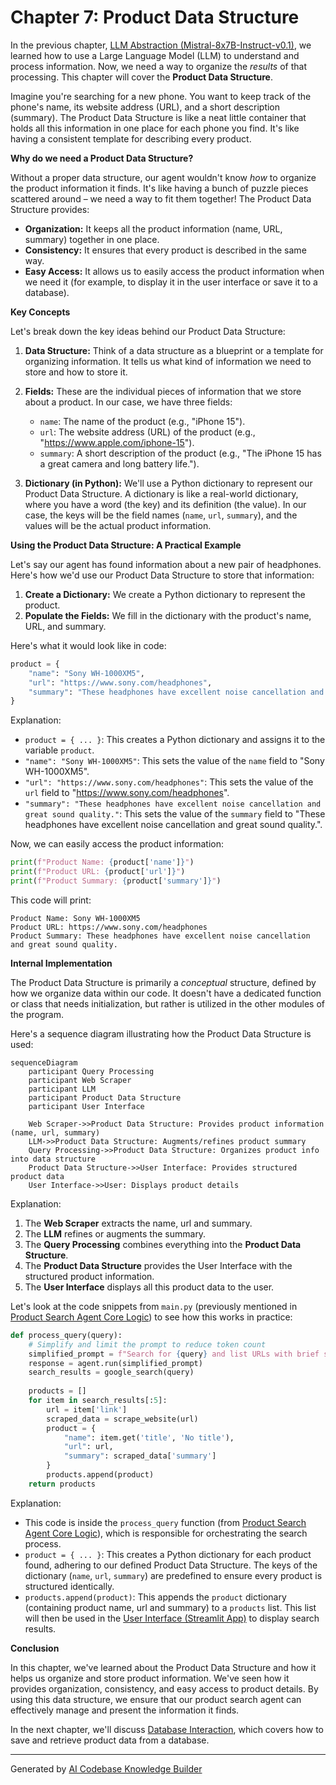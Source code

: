 # Chapter 7: Product Data Structure

In the previous chapter, [LLM Abstraction (Mistral-8x7B-Instruct-v0.1)](06_llm_abstraction__mistral_8x7b_instruct_v0_1_.md), we learned how to use a Large Language Model (LLM) to understand and process information. Now, we need a way to organize the *results* of that processing. This chapter will cover the **Product Data Structure**.

Imagine you're searching for a new phone. You want to keep track of the phone's name, its website address (URL), and a short description (summary). The Product Data Structure is like a neat little container that holds all this information in one place for each phone you find. It's like having a consistent template for describing every product.

**Why do we need a Product Data Structure?**

Without a proper data structure, our agent wouldn't know *how* to organize the product information it finds. It's like having a bunch of puzzle pieces scattered around – we need a way to fit them together! The Product Data Structure provides:

*   **Organization:** It keeps all the product information (name, URL, summary) together in one place.
*   **Consistency:** It ensures that every product is described in the same way.
*   **Easy Access:** It allows us to easily access the product information when we need it (for example, to display it in the user interface or save it to a database).

**Key Concepts**

Let's break down the key ideas behind our Product Data Structure:

1.  **Data Structure:** Think of a data structure as a blueprint or a template for organizing information. It tells us what kind of information we need to store and how to store it.

2.  **Fields:** These are the individual pieces of information that we store about a product. In our case, we have three fields:
    *   `name`: The name of the product (e.g., "iPhone 15").
    *   `url`: The website address (URL) of the product (e.g., "https://www.apple.com/iphone-15").
    *   `summary`: A short description of the product (e.g., "The iPhone 15 has a great camera and long battery life.").

3.  **Dictionary (in Python):**  We'll use a Python dictionary to represent our Product Data Structure. A dictionary is like a real-world dictionary, where you have a word (the key) and its definition (the value). In our case, the keys will be the field names (`name`, `url`, `summary`), and the values will be the actual product information.

**Using the Product Data Structure: A Practical Example**

Let's say our agent has found information about a new pair of headphones. Here's how we'd use our Product Data Structure to store that information:

1.  **Create a Dictionary:** We create a Python dictionary to represent the product.
2.  **Populate the Fields:** We fill in the dictionary with the product's name, URL, and summary.

Here's what it would look like in code:

```python
product = {
    "name": "Sony WH-1000XM5",
    "url": "https://www.sony.com/headphones",
    "summary": "These headphones have excellent noise cancellation and great sound quality."
}
```

Explanation:

*   `product = { ... }`: This creates a Python dictionary and assigns it to the variable `product`.
*   `"name": "Sony WH-1000XM5"`: This sets the value of the `name` field to "Sony WH-1000XM5".
*   `"url": "https://www.sony.com/headphones"`: This sets the value of the `url` field to "https://www.sony.com/headphones".
*   `"summary": "These headphones have excellent noise cancellation and great sound quality."`: This sets the value of the `summary` field to "These headphones have excellent noise cancellation and great sound quality.".

Now, we can easily access the product information:

```python
print(f"Product Name: {product['name']}")
print(f"Product URL: {product['url']}")
print(f"Product Summary: {product['summary']}")
```

This code will print:

```
Product Name: Sony WH-1000XM5
Product URL: https://www.sony.com/headphones
Product Summary: These headphones have excellent noise cancellation and great sound quality.
```

**Internal Implementation**

The Product Data Structure is primarily a *conceptual* structure, defined by how we organize data within our code. It doesn't have a dedicated function or class that needs initialization, but rather is utilized in the other modules of the program.

Here's a sequence diagram illustrating how the Product Data Structure is used:

```mermaid
sequenceDiagram
    participant Query Processing
    participant Web Scraper
    participant LLM
    participant Product Data Structure
    participant User Interface

    Web Scraper->>Product Data Structure: Provides product information (name, url, summary)
    LLM->>Product Data Structure: Augments/refines product summary
    Query Processing->>Product Data Structure: Organizes product info into data structure
    Product Data Structure->>User Interface: Provides structured product data
    User Interface->>User: Displays product details
```

Explanation:

1.  The **Web Scraper** extracts the name, url and summary.
2.  The **LLM** refines or augments the summary.
3.  The **Query Processing** combines everything into the **Product Data Structure**.
4.  The **Product Data Structure** provides the User Interface with the structured product information.
5.  The **User Interface** displays all this product data to the user.

Let's look at the code snippets from `main.py` (previously mentioned in [Product Search Agent Core Logic](02_product_search_agent_core_logic.md)) to see how this works in practice:

```python
def process_query(query):
    # Simplify and limit the prompt to reduce token count
    simplified_prompt = f"Search for {query} and list URLs with brief summaries."
    response = agent.run(simplified_prompt)
    search_results = google_search(query)
    
    products = []
    for item in search_results[:5]:
        url = item['link']
        scraped_data = scrape_website(url)
        product = {
            "name": item.get('title', 'No title'),
            "url": url,
            "summary": scraped_data['summary']
        }
        products.append(product)
    return products
```

Explanation:

*   This code is inside the `process_query` function (from [Product Search Agent Core Logic](02_product_search_agent_core_logic.md)), which is responsible for orchestrating the search process.
*   `product = { ... }`: This creates a Python dictionary for each product found, adhering to our defined Product Data Structure. The keys of the dictionary (`name`, `url`, `summary`) are predefined to ensure every product is structured identically.
*   `products.append(product)`: This appends the `product` dictionary (containing product name, url and summary) to a `products` list. This list will then be used in the [User Interface (Streamlit App)](01_user_interface__streamlit_app_.md) to display search results.

**Conclusion**

In this chapter, we've learned about the Product Data Structure and how it helps us organize and store product information. We've seen how it provides organization, consistency, and easy access to product details. By using this data structure, we ensure that our product search agent can effectively manage and present the information it finds.

In the next chapter, we'll discuss [Database Interaction](08_database_interaction.md), which covers how to save and retrieve product data from a database.


---

Generated by [AI Codebase Knowledge Builder](https://github.com/The-Pocket/Tutorial-Codebase-Knowledge)